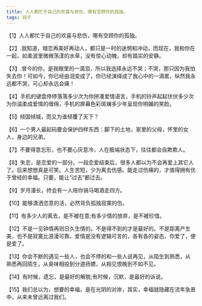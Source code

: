 ```yaml
---
title: 人人都忙于自己的欢喜与悲伤，哪有空顾你的孤独。
tags: 段子
---
```






【1】人人都忙于自己的欢喜与悲伤，哪有空顾你的孤独。

【2】.我知道，暗恋再美好再动人，都只是一时的迷惘和冲动，而现在，我和你在一起，如柔波里微微荡漾的水草，没有惊心动魄，却有踏实的安静。

【3】.曾今的你，是我眼里的一滴泪，所以我选择永远不哭；不哭，那只因为我怕失去你！可如今，你已经由泪变成了，你已经演绎成了我心中的一滴累，纵然我永远都不哭，可心却永远会痛！

【4】手机的键盘停停落落多少次为你拼凑爱情语言，手机的铃声起起伏伏多少次为你温柔成爱情的缠绵，手机的屏幕色彩斑斓多少年呈现你明媚的笑脸。

【5】倾国倾城，而又为谁倾覆了天下？

【6】一个男人最起码要会保护四样东西：脚下的土地，家里的父母，怀里的女人，身边的兄弟。

【7】不要得意忘形，也不要心灰意冷，人在极端状态下，往往都会自欺欺人。

【8】失恋，是恋爱的一部分。一段恋爱结束后，很多人都以为不会再爱上其它人了。后来想想真是可笑。人生苦短，少为离去伤感。能走过伤痛的，才值得拥有优于曾经的幸福。只要，能让”过去”都过去。

【9】岁月漫长，终会有一人陪你骑马喝酒走四方。

【10】能够潇洒恣意的活，必然背负孤独寂寞的伤。

【11】有多少人的离去，是不被在意;有多少情的放弃，是不被珍惜。

【12】不是一见钟情再则日久生情的。不是得不到的才是最好的。不是距离产生美，也不是寂寞比浪漫可靠。爱情是没有逻辑可言的，各有各的姿态，你爱了，便是爱了。

【13】你会不断的遇见一些人，也会不停的和一些人说再见，从陌生到熟悉，从熟悉再回陌生，从臭味相投到分道扬镳，从相见恨晚到不如不见。

【14】有时候，遗忘，是最好的解脱;有时候，沉默，是最好的诉说。

【15】我们总以为，想要的幸福，是在光阴的对岸，其实，幸福就隐藏在流年急景中，从来未曾远离过我们。